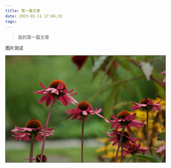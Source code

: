 ```yaml
---
title: 第一篇文章
date: 2023-01-11 17:04:33
tags:
---
```




> 我的第一篇文章

<!--more-->

图片测试


![](../images/2023011101.JPG)